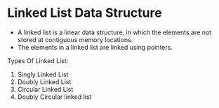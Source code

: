 # Linked List Data Structure

- A linked list is a linear data structure, in which the elements are not stored at contiguous memory locations. 
- The elements in a linked list are linked using pointers.

Types Of Linked List:
1. Singly Linked List
2. Doubly Linked List
3. Circular Linked List
4. Doubly Circular linked list


